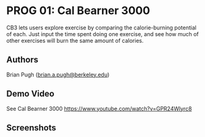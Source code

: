 # PROG 01: Cal Bearner 3000

CB3 lets users explore exercise by comparing the calorie-burning potential of each. Just input the time spent doing one exercise, and see how much of other exercises will burn the same amount of calories.

## Authors

Brian Pugh ([brian.a.pugh@berkeley.edu](mailto:brian.a.pugh@berkeley.edu))

## Demo Video

See Cal Bearner 3000 https://www.youtube.com/watch?v=GPR24Wlyrc8

## Screenshots

